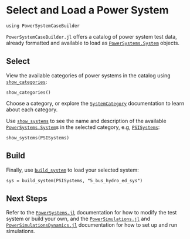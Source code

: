 # Select and Load a Power System

```@setup pscb
using PowerSystemCaseBuilder
```

`PowerSystemCaseBuilder.jl` offers a catalog of power system test data, already formatted
and available to load as [`PowerSystems.System`](@extref) objects.

## Select

View the available categories of power systems in the catalog using
[`show_categories`](@ref):

```@example pscb
show_categories()
```

Choose a category, or explore the [`SystemCategory`](@ref) documentation
to learn about each category.

Use [`show_systems`](@ref) to see the name and description of the available
[`PowerSystems.System`](@extref)s in the selected category, e.g, [`PSISystems`](@ref):

```@example pscb
show_systems(PSISystems)
```

## Build

Finally, use [`build_system`](@ref) to load your selected system:

```@example pscb
sys = build_system(PSISystems, "5_bus_hydro_ed_sys")
```

## Next Steps

Refer to the [`PowerSystems.jl`](https://nrel-sienna.github.io/PowerSystems.jl/stable/)
documentation for how to modify the test system or build your own, and the
[`PowerSimulations.jl`](https://nrel-sienna.github.io/PowerSimulations.jl/stable/) and
[`PowerSimulationsDynamics.jl`](https://nrel-sienna.github.io/PowerSimulationsDynamics.jl/stable/)
documentation for how to set up and run simulations.
